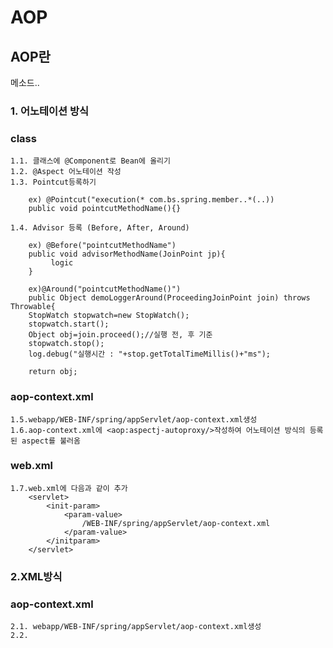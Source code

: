 # AOP
## AOP란
메소드..
### 1. 어노테이션 방식
### class
    1.1. 클래스에 @Component로 Bean에 올리기
    1.2. @Aspect 어노테이션 작성
    1.3. Pointcut등록하기 

        ex) @Pointcut("execution(* com.bs.spring.member..*(..))
        public void pointcutMethodName(){}

    1.4. Advisor 등록 (Before, After, Around)

        ex) @Before("pointcutMethodName")
        public void advisorMethodName(JoinPoint jp){
             logic 
        }

        ex)@Around("pointcutMethodName()")
	    public Object demoLoggerAround(ProceedingJoinPoint join) throws Throwable{
		StopWatch stopwatch=new StopWatch();
		stopwatch.start();
		Object obj=join.proceed();//실행 전, 후 기준
		stopwatch.stop();
		log.debug("실행시간 : "+stop.getTotalTimeMillis()+"ms");
		
		return obj;
### aop-context.xml
    1.5.webapp/WEB-INF/spring/appServlet/aop-context.xml생성
    1.6.aop-context.xml에 <aop:aspectj-autoproxy/>작성하여 어노테이션 방식의 등록된 aspect를 불러옴
### web.xml
    1.7.web.xml에 다음과 같이 추가
        <servlet>
            <init-param>
                <param-value>
                    /WEB-INF/spring/appServlet/aop-context.xml
                </param-value>
            </initparam>
        </servlet>

### 2.XML방식
### aop-context.xml
    2.1. webapp/WEB-INF/spring/appServlet/aop-context.xml생성
    2.2. 